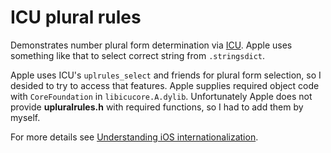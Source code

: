 ICU plural rules
=============

Demonstrates number plural form determination via [ICU](http://site.icu-project.org/). Apple uses something like that to select correct string from `.stringsdict`.

Apple uses ICU's `uplrules_select` and friends for plural form selection, so I desided to try to access that features. 
Apple supplies required object code with `CoreFoundation` in `libicucore.A.dylib`. 
Unfortunately Apple does not provide **upluralrules.h** with required functions, so I had to add them by myself.

For more details see [Understanding iOS internationalization](http://maniak-dobrii.com/understanding-ios-internationalization/).
